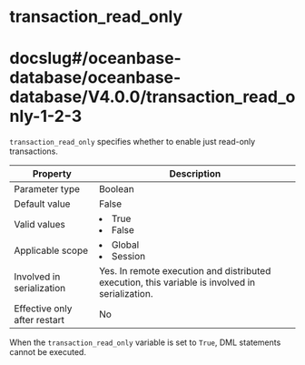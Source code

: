 transaction_read_only
==========================================
# docslug#/oceanbase-database/oceanbase-database/V4.0.0/transaction_read_only-1-2-3
`transaction_read_only` specifies whether to enable just read-only transactions.


| Property | Description |
|---------|------------------------------------------------------------------------------------------------------------|
| Parameter type | Boolean |
| Default value | False |
| Valid values | <li> True   <li> False |
| Applicable scope | <li> Global   <li> Session |
| Involved in serialization | Yes. In remote execution and distributed execution, this variable is involved in serialization. |
| Effective only after restart | No |



When the `transaction_read_only` variable is set to `True`, DML statements cannot be executed.

